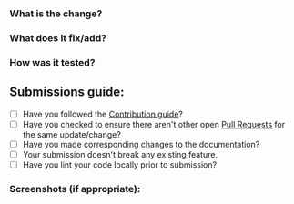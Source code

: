 ### What is the change?


### What does it fix/add?


### How was it tested?


## Submissions guide:
- [ ] Have you followed the [Contribution guide](https://github.com/shelcia/Weather-app/blob/master/CONTRIBUTING.md)?
- [ ] Have you checked to ensure there aren't other open [Pull Requests](https://github.com/shelcia/Weather-app/pulls) for the same update/change?
- [ ] Have you made corresponding changes to the documentation?
- [ ] Your submission doesn't break any existing feature.
- [ ] Have you lint your code locally prior to submission?

### Screenshots (if appropriate):
